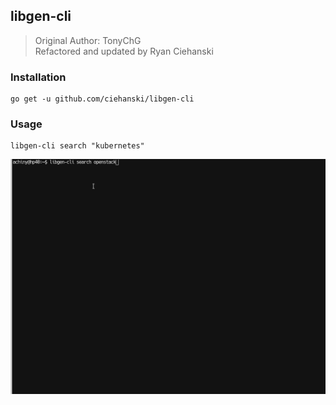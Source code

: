 ## libgen-cli
> Original Author: TonyChG  
> Refactored and updated by Ryan Ciehanski

### Installation

```
go get -u github.com/ciehanski/libgen-cli
```

### Usage

```
libgen-cli search "kubernetes"
```

![Example](https://github.com/ciehanski/libgen-cli/blob/master/resources/libgen-cli-example.gif)
